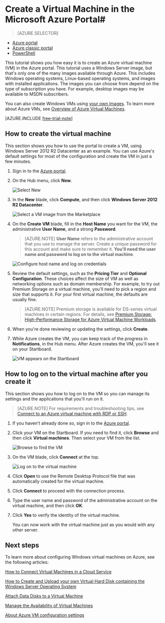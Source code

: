 <properties
	pageTitle="Create a virtual machine running Windows in the Azure Portal"
	description="Learn how to create an Azure virtual machine (VM) running Windows, using the Azure Marketplace in the Azure Portal"
	services="virtual-machines"
	documentationCenter=""
	authors="dlepow"
	manager="timlt"
	editor=""
	tags="azure-portal"/>

<tags
	ms.service="virtual-machines"
	ms.workload="infrastructure-services"
	ms.tgt_pltfrm="vm-windows"
	ms.devlang="na"
	ms.topic="article"
	ms.date="04/28/2015"
	ms.author="danlep"/>

# Create a Virtual Machine in the Microsoft Azure Portal#

> [AZURE.SELECTOR]
- [Azure portal](virtual-machines-windows-tutorial.md)
- [Azure classic portal](virtual-machines-windows-tutorial-classic-portal.md)
- [PowerShell](virtual-machines-ps-create-preconfigure-windows-vms.md)

This tutorial shows you how easy it is to create an Azure virtual machine (VM) in the Azure portal. This tutorial uses a Windows Server image, but that's only one of the many images available through Azure. This includes Windows operating systems, Linux-based operating systems, and images with installed applications. The images you can choose from depend on the type of subscription you have. For example, desktop images may be available to MSDN subscribers.

You can also create Windows VMs using [your own images](virtual-machines-create-upload-vhd-windows-server-classic-portal.md). To learn more about Azure VMs, see [Overview of Azure Virtual Machines](http://msdn.microsoft.com/library/azure/jj156143.aspx).

[AZURE.INCLUDE [free-trial-note](../includes/free-trial-note.md)]


## How to create the virtual machine

This section shows you how to use the portal to create a VM, using Windows Server 2012 R2 Datacenter as an example. You can use Azure's default settings for most of the configuration and create the VM in just a few minutes.


1. Sign in to the [Azure portal](https://portal.azure.com).

2. On the Hub menu, click **New**.

	![Select New](./media/virtual-machines-windows-tutorial/new_button_portal.png)

3. In the **New** blade, click **Compute**, and then click **Windows Server 2012 R2 Datacenter**.

	![Select a VM image from the Marketplace](./media/virtual-machines-windows-tutorial/marketplace_portal.png)

4. On the **Create VM** blade, fill in the **Host Name** you want for the VM, the administrative **User Name**, and a strong **Password**.  

	>[AZURE.NOTE] **User Name** refers to the administrative account that you use to manage the server. Create a unique password for this account and make sure to remember it. **You'll need the user name and password to log on to the virtual machine**.

	![Configure host name and log on credentials](./media/virtual-machines-windows-tutorial/create_vm_name_pwd_portal.png)

5. Review the default settings, such as the **Pricing Tier** and **Optional Configuration**. These choices affect the size of VM as well as networking options such as domain membership. For example, to try out Premium Storage on a virtual machine, you'll need to pick a region and size that supports it. For your first virtual machine, the defaults are usually fine.

	>[AZURE.NOTE] Premium storage is available for DS-series virtual machines in certain regions. For details, see [Premium Storage: High-Performance Storage for Azure Virtual Machine Workloads](storage-premium-storage-preview-portal.md).


6. When you're done reviewing or updating the settings, click **Create**.

7. While Azure creates the VM, you can keep track of the progress in **Notifications**, in the Hub menu. After Azure creates the VM, you'll see it on your Startboard.

	![VM appears on the Startboard](./media/virtual-machines-windows-tutorial/vm_startboard_portal.png)

## How to log on to the virtual machine after you create it

This section shows you how to log on to the VM so you can manage its settings and the applications that you'll run on it.

>[AZURE.NOTE] For requirements and troubleshooting tips, see [Connect to an Azure virtual machine with RDP or SSH](https://msdn.microsoft.com/library/azure/dn535788.aspx).

1. If you haven't already done so, sign in to the [Azure portal](https://portal.azure.com).

2. Click your VM on the Startboard. If you need to find it, click **Browse** and then click  **Virtual machines**. Then select your VM from the list.

	![Browse to find the VM](./media/virtual-machines-windows-tutorial/browse_vm_portal.png)


3. On the VM blade, click **Connect** at the top.

	![Log on to the virtual machine](./media/virtual-machines-windows-tutorial/connect_vm_portal.png)

4. Click **Open** to use the Remote Desktop Protocol file that was automatically created for the virtual machine.

5. Click **Connect** to proceed with the connection process.

6. Type the user name and password of the administrative account on the virtual machine, and then click **OK**.

7. Click **Yes** to verify the identity of the virtual machine.

	You can now work with the virtual machine just as you would with any other server.

## Next steps

To learn more about configuring Windows virtual machines on Azure, see the following articles:

[How to Connect Virtual Machines in a Cloud Service](cloud-services-connect-virtual-machine.md)

[How to Create and Upload your own Virtual Hard Disk containing the Windows Server Operating System](virtual-machines-create-upload-vhd-windows-server-classic-portal.md)

[Attach Data Disks to a Virtual Machine](storage-windows-attach-disk.md)

[Manage the Availability of Virtual Machines](manage-availability-virtual-machines.md)

[About Azure VM configuration settings](http://msdn.microsoft.com/library/azure/dn763935.aspx)
